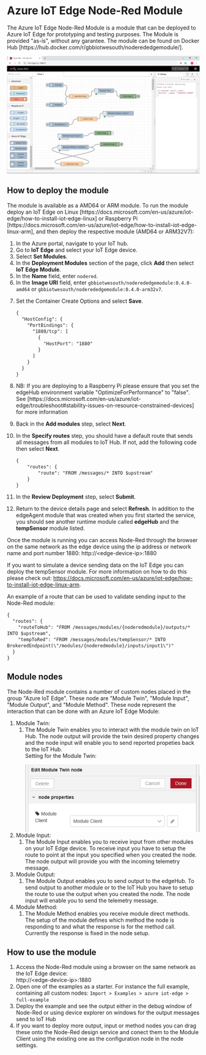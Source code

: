 # Azure IoT Edge Node-Red Module
<p>The Azure IoT Edge Node-Red Module is a module that can be deployed to Azure IoT Edge for prototyping and testing purposes. The Module is provided "as-is", without any garantee. The module can be found on Docker Hub [https://hub.docker.com/r/gbbiotwesouth/noderededgemodule/].</p>
<p align="center">
<img src="images/screenshot.PNG">
</p>

## How to deploy the module
<p>The module is available as a AMD64 or ARM  module. To run the module deploy an IoT Edge on Linux [https://docs.microsoft.com/en-us/azure/iot-edge/how-to-install-iot-edge-linux] or Raspberry Pi [https://docs.microsoft.com/en-us/azure/iot-edge/how-to-install-iot-edge-linux-arm], and then deploy the respective module (AMD64 or ARM32V7):

<ol>
<li>In the Azure portal, navigate to your IoT hub.</li>
<li>Go to <strong>IoT Edge</strong> and select your IoT Edge device.</li>
<li>Select <strong>Set Modules</strong>.</li>
<li>In the <strong>Deployment Modules</strong> section of the page, click <strong>Add</strong> then select <strong>IoT Edge Module</strong>.</li>
<li>In the <strong>Name</strong> field, enter <code>nodered</code>. </li>
<li>In the <strong>Image URI</strong> field, enter <code>gbbiotwesouth/noderededgemodule:0.4.0-amd64</code> or <code>gbbiotwesouth/noderededgemodule:0.4.0-arm32v7</code>. </li>
<li><p>Set the Container Create Options and select <strong>Save</strong>.</p>
    <pre><code class="lang-json">{
  "HostConfig": {
    "PortBindings": {
      "1880/tcp": [
        {
          "HostPort": "1880"
        }
      ]
    }
  }
}</code></pre>
</li>
<li>NB: If you are deploying to a Raspberry Pi please ensure that you set the edgeHub environment variable "OptimizeForPerformance" to "false". See [https://docs.microsoft.com/en-us/azure/iot-edge/troubleshoot#stability-issues-on-resource-constrained-devices] for more information</li>
<li><p>Back in the <strong>Add modules</strong> step, select <strong>Next</strong>.</p>
</li>
<li><p>In the <strong>Specify routes</strong> step, you should have a default route that sends all messages from all modules to IoT Hub. If not, add the following code then select <strong>Next</strong>.</p>
<pre><code class="lang-json">{
    &quot;routes&quot;: {
        &quot;route&quot;: &quot;FROM /messages/* INTO $upstream&quot;
    }
}
</code></pre></li>
<li><p>In the <strong>Review Deployment</strong> step, select <strong>Submit</strong>.</p>
</li>
<li><p>Return to the device details page and select <strong>Refresh</strong>. In addition to the edgeAgent module that was created when you first started the service, you should see another runtime module called <strong>edgeHub</strong> and the <strong>tempSensor</strong> module listed. </p>
</li>
</ol>

Once the module is running you can access Node-Red through the browser on the same network as the edge device using the ip address or network name and port number 1880: http://&#x3C;edge-device-ip&#x3E;:1880

If you want to simulate a device sending data on the IoT Edge you can deploy the tempSensor module. For more information on how to do this please check out: https://docs.microsoft.com/en-us/azure/iot-edge/how-to-install-iot-edge-linux-arm.

An example of a route that can be used to validate sending input to the Node-Red module:
<pre><code>{
  "routes": {
    "routeToHub": "FROM /messages/modules/{noderedmodule}/outputs/* INTO $upstream",
    "tempToRed": "FROM /messages/modules/tempSensor/* INTO BrokeredEndpoint(\"/modules/{noderedmodule}/inputs/input1\")"
  }
}
</code></pre>


## Module nodes
The Node-Red module contains a number of custom nodes placed in the group "Azure IoT Edge". These node are "Module Twin", "Module Input", "Module Output", and "Module Method". These node represent the interaction that can be done with an Azure IoT Edge Module:
<ol>
<li>Module Twin:
<ol><li>The Module Twin enables you to interact with the module twin on IoT Hub. The node output will provide the twin desired property changes and the node input will enable you to send reported propeties back to the IoT Hub.<br/>
Setting for the Module Twin: 
<p><img align="left" src="images/edit-module-twin.PNG"/></p>
</li></ol>
</li>
<li>Module Input:
<ol><li>The Module Input enables you to receive input from other modules on your IoT Edge device. To receive input you have to setup the route to point at the input you specified when you created the node. The node output will provide you with the incoming telemetry message.</li></ol>
</li>
<li>Module Output:
<ol><li>The Module Output enables you to send output to the edgeHub. To send output to another module or to the IoT Hub you have to setup the route to use the output when you created the node. The node input will enable you to send the telemetry message.</li></ol>
</li>
<li>Module Method:
<ol><li>The Module Method enables you receive module direct methods. The setup of the module defines which method the node is responding to and what the response is for the method call. Currently the response is fixed in the node setup.</li></ol>
</li>
</ol>

## How to use the module
<ol>
<li>Access the Node-Red module using a browser on the same network as the IoT Edge device: <br/>http://&#x3C;edge-device-ip&#x3E;:1880</li>
<li>Open one of the examples as a starter. For instance the full example, containing all custom nodes: <code>Import > Examples > azure iot-edge > full-example</code></li>
<li>Deploy the example and see the output either in the debug window of Node-Red or using device explorer on windows for the output messages send to IoT Hub</li>
<li>If you want to deploy more output, input or method nodes you can drag these onto the Node-Red design service and conect them to the Module Client using the existing one as the configuration node in the node settings.</li>
</ol>
